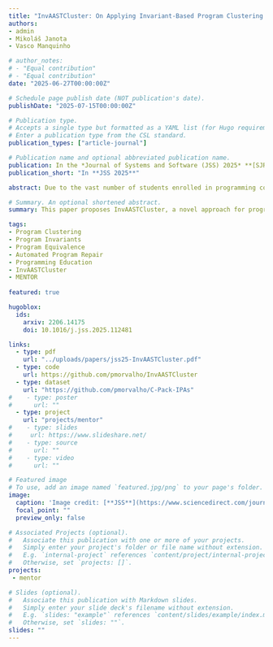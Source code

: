 ```yaml
---
title: "InvAASTCluster: On Applying Invariant-Based Program Clustering to Introductory Programming Assignments"
authors:
- admin
- Mikoláš Janota
- Vasco Manquinho

# author_notes:
# - "Equal contribution"
# - "Equal contribution"
date: "2025-06-27T00:00:00Z"

# Schedule page publish date (NOT publication's date).
publishDate: "2025-07-15T00:00:00Z"

# Publication type.
# Accepts a single type but formatted as a YAML list (for Hugo requirements).
# Enter a publication type from the CSL standard.
publication_types: ["article-journal"]

# Publication name and optional abbreviated publication name.
publication: In the *Journal of Systems and Software (JSS) 2025* **[SJR Q1 Journal]**.
publication_short: "In **JSS 2025**"

abstract: Due to the vast number of students enrolled in programming courses, there has been an increasing number of automated program repair techniques focused on introductory programming assignments (IPAs). Typically, such techniques use program clustering to take advantage of previous correct student implementations to repair a new incorrect submission. These repair techniques use clustering methods since analyzing all available correct submissions to repair a program is not feasible. However, conventional clustering methods rely on program representations based on features such as abstract syntax trees (ASTs), syntax, control flow, and data flow. This paper proposes InvAASTCluster, a novel approach for program clustering that uses dynamically generated program invariants to cluster semantically equivalent IPAs. InvAASTCluster's program representation uses a combination of the program's semantics, through its invariants, and its structure through its anonymized abstract syntax tree (AASTs). Invariants denote conditions that must remain true during program execution, while AASTs are ASTs devoid of variable and function names, retaining only their types. Our experiments show that the proposed program representation outperforms syntax-based representations when clustering a set of correct IPAs. Furthermore, we integrate InvAASTCluster into a state-of-the-art clustering-based program repair tool. Our results show that InvAASTCluster advances the current state-of-the-art when used by clustering-based repair tools by repairing around 13% more students' programs, in a shorter amount of time.

# Summary. An optional shortened abstract.
summary: This paper proposes InvAASTCluster, a novel approach for program clustering that uses dynamically generated program invariants to cluster semantically equivalent IPAs.

tags:
- Program Clustering
- Program Invariants
- Program Equivalence
- Automated Program Repair
- Programming Education
- InvAASTCluster
- MENTOR
  
featured: true

hugoblox:
  ids:
    arxiv: 2206.14175
    doi: 10.1016/j.jss.2025.112481

links:
  - type: pdf
    url: "../uploads/papers/jss25-InvAASTCluster.pdf"
  - type: code
    url: https://github.com/pmorvalho/InvAASTCluster
  - type: dataset
    url: "https://github.com/pmorvalho/C-Pack-IPAs"
#    - type: poster
#      url: ""
  - type: project
    url: "projects/mentor"
#    - type: slides
#     url: https://www.slideshare.net/
#    - type: source
#      url: ""
#    - type: video
#      url: ""

# Featured image
# To use, add an image named `featured.jpg/png` to your page's folder. 
image:
  caption: 'Image credit: [**JSS**](https://www.sciencedirect.com/journal/journal-of-systems-and-software)'
  focal_point: ""
  preview_only: false

# Associated Projects (optional).
#   Associate this publication with one or more of your projects.
#   Simply enter your project's folder or file name without extension.
#   E.g. `internal-project` references `content/project/internal-project/index.md`.
#   Otherwise, set `projects: []`.
projects:
 - mentor

# Slides (optional).
#   Associate this publication with Markdown slides.
#   Simply enter your slide deck's filename without extension.
#   E.g. `slides: "example"` references `content/slides/example/index.md`.
#   Otherwise, set `slides: ""`.
slides: ""
---
```


<!--more-->
